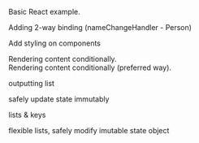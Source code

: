 Basic React example.

Adding 2-way binding (nameChangeHandler - Person)

Add styling on components

Rendering content conditionally.  
Rendering content conditionally (preferred way).

outputting list

safely update state immutably

lists & keys

flexible lists, safely modify imutable state object
